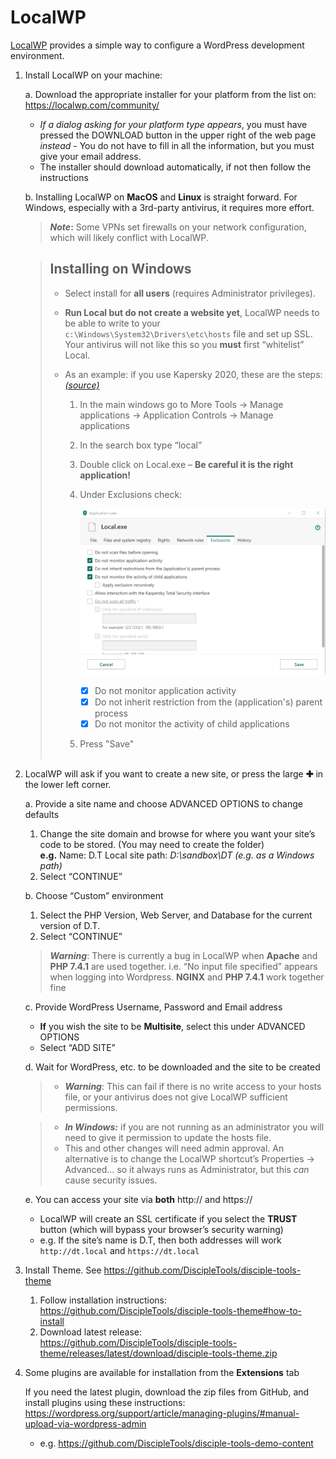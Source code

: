# LocalWP

[LocalWP](https://localwp.com/#) provides a simple way to configure a WordPress development environment.  

1. Install LocalWP on your machine:

   a. Download the appropriate installer for your platform from the list on: <https://localwp.com/community/>
      - *If a dialog asking for your platform type appears*, you must have pressed the DOWNLOAD button in the upper right of the web page *instead* - You do not have to fill in all the information, but you must give your email address.
      - The installer should download automatically, if not then follow the instructions

   b. Installing LocalWP on **MacOS** and **Linux** is straight forward. For Windows, especially with a 3rd-party antivirus, it requires more effort.

    > ***Note*:** Some VPNs set firewalls on your network configuration, which will likely conflict with LocalWP.

    > ## Installing on Windows
    >
    > - Select install for **all users** (requires Administrator privileges).
    > - **Run Local but do not create a website yet**, LocalWP needs to be able to write to your `c:\Windows\System32\Drivers\etc\hosts` file and set up SSL.  Your antivirus will not like this so you **must** first “whitelist” Local.
    >
    > - As an example: if you use Kapersky 2020, these are the steps: [*(source)*](https://localwp.com/community/t/how-to-run-local-5-0-7-windows-10-antivirus-software-kaspersky/15290)
    >   1. In the main windows go to More Tools -> Manage applications -> Application Controls -> Manage applications
    >   2. In the search box type “local”
    >   3. Double click on Local.exe – **Be careful it is the right application!**
    >   4. Under Exclusions check:
    >
    >      ![Kapersky Settings](images/Kapersky_Settings.png)
    >
    >      - [X] Do not monitor application activity
    >      - [X] Do not inherit restriction from the (application's) parent process
    >      - [X] Do not monitor the activity of child applications
    >
    >   5. Press "Save"
    ><br><br>

2. LocalWP will ask if you want to create a new site, or press the large **&#x271A;** in the lower left corner.

   a. Provide a site name and choose ADVANCED OPTIONS to change defaults
      1. Change the site domain and browse for where you want your site’s code to be stored. (You may need to create the folder)  
         **e.g.** Name: D.T    Local site path: *D:\sandbox\DT   (e.g. as a Windows path)*
      2. Select “CONTINUE”

   b. Choose “Custom” environment
      1. Select the PHP Version, Web Server, and Database for the current version of D.T.
      2. Select “CONTINUE”

      > ***Warning***: There is currently a bug in LocalWP when **Apache** and **PHP 7.4.1** are used together. i.e. “No input file specified” appears when logging into Wordpress. **NGINX** and **PHP 7.4.1** work together fine

   c. Provide WordPress Username, Password and Email address
      - **If** you wish the site to be **Multisite**, select this under ADVANCED OPTIONS
      - Select “ADD SITE”
  
   d. Wait for WordPress, etc. to be downloaded and the site to be created

      >- ***Warning***: This can fail if there is no write access to your hosts file, or your antivirus does not give LocalWP sufficient permissions.

      >- ***In Windows:*** if you are not running as an administrator you will need to give it permission to update the hosts file.
      >- This and other changes will need admin approval.  An alternative is to change the LocalWP shortcut’s Properties -> Advanced… so it always runs as Administrator, but this *can* cause security issues.

   e. You can access your site via **both** http:// and https://

   - LocalWP will create an SSL certificate if you select the **TRUST** button (which will bypass your browser’s security warning)
   - e.g. If the site’s name is D.T, then both addresses will work `http://dt.local` and `https://dt.local`

3. Install Theme.
   See <https://github.com/DiscipleTools/disciple-tools-theme>

    1. Follow installation instructions:  
        <https://github.com/DiscipleTools/disciple-tools-theme#how-to-install>
    2. Download latest release:  
        <https://github.com/DiscipleTools/disciple-tools-theme/releases/latest/download/disciple-tools-theme.zip>

4. Some plugins are available for installation from the **Extensions** tab

   If you need the latest plugin, download the zip files from GitHub, and install plugins using these instructions:  
   <https://wordpress.org/support/article/managing-plugins/#manual-upload-via-wordpress-admin>

   - e.g. <https://github.com/DiscipleTools/disciple-tools-demo-content>
